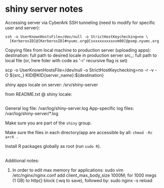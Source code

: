 # shiny server notes

Accessing server via CyberArk SSH tunneling (need to modify for specific user and server):

```
ssh -o UserKnownHostsFile=/dev/null -o StrictHostKeychecking=no \
  [KerberosID]@[KerberosID]#nyumc.org@[sxxxxxxxxxxvm00]@psmp.nyumc.org
```


Copying files from local machine to production server (uploading apps):
destination: full path to desired locale in production server
src_: full path to local file (or, here foler with code as '-r' recursive flag is set)

scp -o UserKnownHostsFile=/dev/null -o StrictHostKeychecking=no -r -v -O ${src_} KID@KID{server_name}:${destination} 

shiny apps locale on server:
/srv/shiny-server

from README.txt @ shiny locale:
##

General log file: /var/log/shiny-server.log
App-specific log files: /var/log/shiny-server/*.log

Make sure you are part of the `shiny` group.

Make sure the files in each directory/app are accessible by all:
`chmod -Rc a+rX .`

Install R packages globally as root (run `sudo R`).

## 

Additional notes:
1. In order to edit max memory for applications:
  sudo vim /etc/nginx/nginx.conf
  add client_max_body_size 1000M; for 1000 megs (1 GB) to http{} block (:wq to save), followed by:
  sudo nginx -s reload
